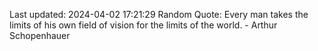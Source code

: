Last updated: 2024-04-02 17:21:29
Random Quote: Every man takes the limits of his own field of vision for the limits of the world. - Arthur Schopenhauer